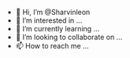 - 👋 Hi, I’m @Sharvinleon
- 👀 I’m interested in ...
- 🌱 I’m currently learning ...
- 💞️ I’m looking to collaborate on ...
- 📫 How to reach me ...

<!---
Sharvinleon/Sharvinleon is a ✨ special ✨ repository because its `README.md` (this file) appears on your GitHub profile.
You can click the Preview link to take a look at your changes.
